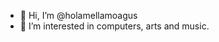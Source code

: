 - 👋 Hi, I’m @holamellamoagus
- 👀 I’m interested in computers, arts and music.

<!---
holamellamoagus/holamellamoagus is a ✨ special ✨ repository because its `README.md` (this file) appears on your GitHub profile.
You can click the Preview link to take a look at your changes.
--->
